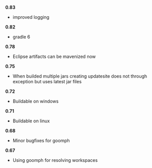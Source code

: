 **0.83**
- improved logging

**0.82**
- gradle 6

**0.78**
- Eclipse artifacts can be mavenized now

**0.75**
- When builded multiple jars creating updatesite does not through exception but uses latest jar files

**0.72**
- Buildable on windows

**0.71**
- Buildable on linux

**0.68**
- Minor bugfixes for goomph

**0.67**
- Using goomph for resolving workspaces

